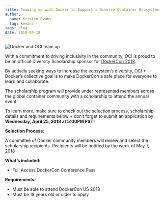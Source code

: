 ```yaml
---
title: Teaming up with Docker to Support a Diverse Container Ecosystem
author:
  name: Kristen Evans
  tag: kevans
tags: blog
date: 2018-04-18
---
```


![Docker and OCI team up](/img/blog/2018-04-16-teaming-up-with-docker/teamup.png)

With a commitment to driving inclusivity in the community, OCI is proud to be an official Diversity Scholarship sponsor for [DockerCon 2018](https://docker.events.cube365.net/docker/dockercon/).

By actively seeking ways to increase the ecosystem’s diversity, OCI + Docker’s collective goal is to make DockerCon a safe place for everyone to learn and collaborate.

The scholarship program will provide under represented members across the global container community with a scholarship to attend the annual event.

To learn more, make sure to check out the selection process, scholarship details and requirements below + don’t forget to submit an application by **Wednesday, April 25, 2018 at 5:00PM PST!**

**Selection Process:**

A committee of Docker community members will review and select the scholarship recipients. Recipients will be notified by the week of May 7, 2018

**What’s included:**

- Full Access DockerCon Conference Pass

**Requirements:**

- Must be able to attend DockerCon US 2018
- Must be 18 years old or older to apply
